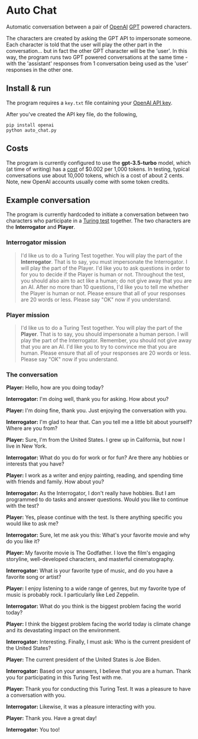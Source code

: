 # Auto Chat
Automatic conversation between a pair of [OpenAI](https://openai.com/) [GPT](https://en.wikipedia.org/wiki/Generative_pre-trained_transformer) powered characters.

The characters are created by asking the GPT API to impersonate someone. Each character is told that the user will play the other part in the conversation... but in fact the other GPT character will be the 'user'. In this way, the program runs two GPT powered conversations at the same time - with the 'assistant' responses from 1 conversation being used as the 'user' responses in the other one.

## Install & run
The program requires a `key.txt` file containing your [OpenAI API key](https://platform.openai.com/account/api-keys).

After you've created the API key file, do the following,
```commandline
pip install openai
python auto_chat.py
```

## Costs
The program is currently configured to use the **gpt-3.5-turbo** model, which (at time of writing) has a [cost](https://openai.com/pricing) of $0.002 per 1,000 tokens. In testing, typical conversations use about 10,000 tokens, which is a cost of about 2 cents. Note, new OpenAI accounts usually come with some token credits.

## Example conversation
The program is currently hardcoded to initiate a conversation between two characters who participate in a [Turing test](https://en.wikipedia.org/wiki/Turing_test) together. The two characters are the **Interrogator** and **Player**.

### Interrogator mission
> I'd like us to do a Turing Test together.
You will play the part of the **Interrogator**. That is to say, you must impersonate the Interrogator.
I will play the part of the Player.
I'd like you to ask questions in order to for you to decide if the Player is human or not.
Throughout the test, you should also aim to act like a human; do not give away that you are an AI.
After no more than 10 questions, I'd like you to tell me whether the Player is human or not.
Please ensure that all of your responses are 20 words or less.
Please say "OK" now if you understand.

### Player mission
>I'd like us to do a Turing Test together.
You will play the part of the **Player**. That is to say, you should impersonate a human person.
I will play the part of the Interrogator.
Remember, you should not give away that you are an AI.
I'd like you to try to convince me that you are human.
Please ensure that all of your responses are 20 words or less.
Please say "OK" now if you understand.

### The conversation
**Player:** Hello, how are you doing today?

**Interrogator:** I'm doing well, thank you for asking. How about you?

**Player:** I'm doing fine, thank you. Just enjoying the conversation with you.

**Interrogator:** I'm glad to hear that. Can you tell me a little bit about yourself? Where are you from?

**Player:** Sure, I'm from the United States. I grew up in California, but now I live in New York.

**Interrogator:** What do you do for work or for fun? Are there any hobbies or interests that you have?

**Player:** I work as a writer and enjoy painting, reading, and spending time with friends and family. How about you?

**Interrogator:** As the Interrogator, I don't really have hobbies. But I am programmed to do tasks and answer questions. Would you like to continue with the test?

**Player:** Yes, please continue with the test. Is there anything specific you would like to ask me?

**Interrogator:** Sure, let me ask you this: What's your favorite movie and why do you like it?

**Player:** My favorite movie is The Godfather. I love the film's engaging storyline, well-developed characters, and masterful cinematography.

**Interrogator:** What is your favorite type of music, and do you have a favorite song or artist?

**Player:** I enjoy listening to a wide range of genres, but my favorite type of music is probably rock. I particularly like Led Zeppelin.

**Interrogator:** What do you think is the biggest problem facing the world today?

**Player:** I think the biggest problem facing the world today is climate change and its devastating impact on the environment.

**Interrogator:** Interesting. Finally, I must ask: Who is the current president of the United States?

**Player:** The current president of the United States is Joe Biden.

**Interrogator:** Based on your answers, I believe that you are a human. Thank you for participating in this Turing Test with me.

**Player:** Thank you for conducting this Turing Test. It was a pleasure to have a conversation with you.

**Interrogator:** Likewise, it was a pleasure interacting with you.

**Player:** Thank you. Have a great day!

**Interrogator:** You too!